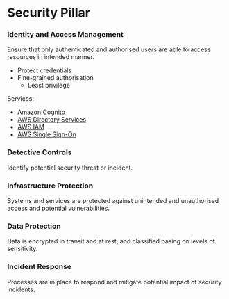 # Security Pillar

### Identity and Access Management
Ensure that only authenticated and authorised users are able to access resources in intended manner.
- Protect credentials
- Fine-grained authorisation
    - Least privilege

Services:
- [Amazon Cognito](./Amazon_Cognito.md)
- [AWS Directory Services](./AWS_Directory_services.md)
- [AWS IAM](./AWS_IAM.md)
- [AWS Single Sign-On](./AWS_Single_Sign-On.md)

### Detective Controls
Identify potential security threat or incident.

### Infrastructure Protection
Systems and services are protected against unintended and unauthorised access and potential vulnerabilities. 

### Data Protection
Data is encrypted in transit and at rest, and classified basing on levels of sensitivity.

### Incident Response
Processes are in place to respond and mitigate potential impact of security incidents. 